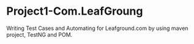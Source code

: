 # Project1-Com.LeafGroung
Writing Test Cases and Automating for Leafground.com by using maven project, TestNG and POM.
